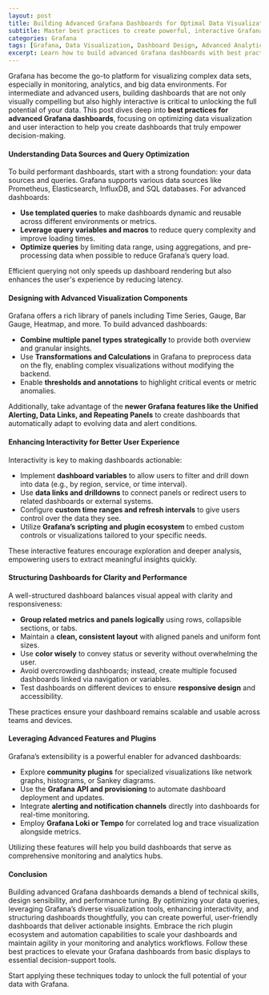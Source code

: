 ```yaml
---
layout: post
title: Building Advanced Grafana Dashboards for Optimal Data Visualization and Interaction
subtitle: Master best practices to create powerful, interactive Grafana dashboards that enhance data insights and user experience
categories: Grafana
tags: [Grafana, Data Visualization, Dashboard Design, Advanced Analytics, Interactive Dashboards, Time Series, Monitoring, Metrics]
excerpt: Learn how to build advanced Grafana dashboards with best practices for data visualization and interactivity that drive actionable insights and superior user engagement.
---
```

Grafana has become the go-to platform for visualizing complex data sets, especially in monitoring, analytics, and big data environments. For intermediate and advanced users, building dashboards that are not only visually compelling but also highly interactive is critical to unlocking the full potential of your data. This post dives deep into **best practices for advanced Grafana dashboards**, focusing on optimizing data visualization and user interaction to help you create dashboards that truly empower decision-making.

#### Understanding Data Sources and Query Optimization

To build performant dashboards, start with a strong foundation: your data sources and queries. Grafana supports various data sources like Prometheus, Elasticsearch, InfluxDB, and SQL databases. For advanced dashboards:

- **Use templated queries** to make dashboards dynamic and reusable across different environments or metrics.
- **Leverage query variables and macros** to reduce query complexity and improve loading times.
- **Optimize queries** by limiting data range, using aggregations, and pre-processing data when possible to reduce Grafana’s query load.

Efficient querying not only speeds up dashboard rendering but also enhances the user's experience by reducing latency.

#### Designing with Advanced Visualization Components

Grafana offers a rich library of panels including Time Series, Gauge, Bar Gauge, Heatmap, and more. To build advanced dashboards:

- **Combine multiple panel types strategically** to provide both overview and granular insights.
- Use **Transformations and Calculations** in Grafana to preprocess data on the fly, enabling complex visualizations without modifying the backend.
- Enable **thresholds and annotations** to highlight critical events or metric anomalies.

Additionally, take advantage of the **newer Grafana features like the Unified Alerting, Data Links, and Repeating Panels** to create dashboards that automatically adapt to evolving data and alert conditions.

#### Enhancing Interactivity for Better User Experience

Interactivity is key to making dashboards actionable:

- Implement **dashboard variables** to allow users to filter and drill down into data (e.g., by region, service, or time interval).
- Use **data links and drilldowns** to connect panels or redirect users to related dashboards or external systems.
- Configure **custom time ranges and refresh intervals** to give users control over the data they see.
- Utilize **Grafana’s scripting and plugin ecosystem** to embed custom controls or visualizations tailored to your specific needs.

These interactive features encourage exploration and deeper analysis, empowering users to extract meaningful insights quickly.

#### Structuring Dashboards for Clarity and Performance

A well-structured dashboard balances visual appeal with clarity and responsiveness:

- **Group related metrics and panels logically** using rows, collapsible sections, or tabs.
- Maintain a **clean, consistent layout** with aligned panels and uniform font sizes.
- Use **color wisely** to convey status or severity without overwhelming the user.
- Avoid overcrowding dashboards; instead, create multiple focused dashboards linked via navigation or variables.
- Test dashboards on different devices to ensure **responsive design** and accessibility.

These practices ensure your dashboard remains scalable and usable across teams and devices.

#### Leveraging Advanced Features and Plugins

Grafana’s extensibility is a powerful enabler for advanced dashboards:

- Explore **community plugins** for specialized visualizations like network graphs, histograms, or Sankey diagrams.
- Use the **Grafana API and provisioning** to automate dashboard deployment and updates.
- Integrate **alerting and notification channels** directly into dashboards for real-time monitoring.
- Employ **Grafana Loki or Tempo** for correlated log and trace visualization alongside metrics.

Utilizing these features will help you build dashboards that serve as comprehensive monitoring and analytics hubs.

#### Conclusion

Building advanced Grafana dashboards demands a blend of technical skills, design sensibility, and performance tuning. By optimizing your data queries, leveraging Grafana’s diverse visualization tools, enhancing interactivity, and structuring dashboards thoughtfully, you can create powerful, user-friendly dashboards that deliver actionable insights. Embrace the rich plugin ecosystem and automation capabilities to scale your dashboards and maintain agility in your monitoring and analytics workflows. Follow these best practices to elevate your Grafana dashboards from basic displays to essential decision-support tools.

Start applying these techniques today to unlock the full potential of your data with Grafana.
